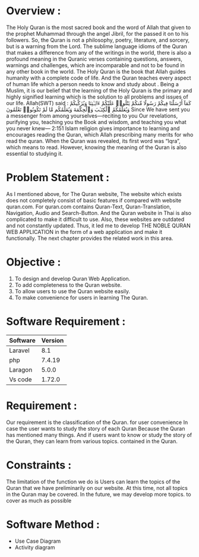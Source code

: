 # Overview :

The Holy Quran is the most sacred book and the word of Allah that given to the prophet Muhammad through the angel Jibril, for the passed it on to his followers. So, the Quran is not a philosophy, poetry, literature, and sorcery, but is a warning from the Lord. The sublime language idioms of the Quran that makes a difference from any of the writings in the world, there is also a profound meaning in the Quranic verses containing questions, answers, warnings and challenges, which are incomparable and not to be  found in any other book in the world. 
The Holy Quran is the book that Allah guides humanity with a complete code of life. And the Quran teaches every aspect of human life which a person needs to know and study about . Being a Muslim, it is our belief that the learning of the Holy Quran is the primary and highly signified learning which is the solution to all problems and issues of our life. Allah(SWT) said :
كَمَآ أَرْسَلْنَا فِيكُمْ رَسُولًا مِّنكُمْ يَتْلُوا۟ عَلَيْكُمْ ءَايَـٰتِنَا وَيُزَكِّيكُمْ وَيُعَلِّمُكُمُ ٱلْكِتَـٰبَ وَٱلْحِكْمَةَ وَيُعَلِّمُكُم مَّا لَمْ تَكُونُوا۟ تَعْلَمُونَ
Since We have sent you a messenger from among yourselves—reciting to you Our revelations, purifying you, teaching you the Book and wisdom, and teaching you what you never knew— 2:151
Islam religion gives importance to learning and encourages reading the Quran, which Allah prescribing many merits for who read the quran. When the Quran was revealed, its first word was “Iqra”, which means to read. However, knowing the meaning of the Quran is also essential to studying it.


# Problem Statement :

As I mentioned above, for The Quran website, The website which exists does not completely consist of basic features if compared with website quran.com. For quran.com contains Quran-Text, Quran-Translation, Navigation, Audio and Search-Button. And the Quran website in Thai is also complicated to make it difficult to use. Also, these websites are outdated and not constantly updated. Thus, it led me to develop THE NOBLE QURAN WEB APPLICATION in the form of a web application and make it functionally. The next chapter provides the related work in this area.

# Objective :
1. To design and develop Quran Web Application.
2. To add completeness to the Quran website.
3. To allow users to use the Quran website easily.
4. To make convenience for users in learning The Quran.

# Software Requirement : 
| Software  | Version   |
|---------  |---------  |
| Laravel   | 8.1      |
| php       | 7.4.19    |
| Laragon   | 5.0.0     |
| Vs code   |1.72.0     |

# Requirement :

Our requirement is the classification of the Quran. for user convenience In case the user wants to study the story of each Quran Because the Quran has mentioned many things. And if users want to know or study the story of the Quran, they can learn from various topics. contained in the Quran.

# Constraints :
The limitation of the function we do is Users can learn the topics of the Quran that we have preliminarily on our website. At this time, not all topics in the Quran may be covered. In the future, we may develop more topics. to cover as much as possible

# Software Method :
- Use Case Diagram 
- Activity diagram
